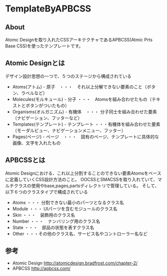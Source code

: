 # TemplateByAPBCSS
## About
Atomc Designを取り入れたCSSアーキテクチャであるAPBCSS(Atmic Prts Base CSS)を使ったテンプレートです。

## Atomic Designとは
デザイン設計思想の一つで、５つのステージから構成されている
+ Atoms(アトム) - 原子　・・・　それ以上分解できない要素のこと（ボタン、ラベルなど）
+ Molecules(モルキュール) - 分子 ・・・　Atomsを組み合わせたもの（テキストとボタンがついたもの）
+ Organisms(オルガニズム) - 有機体　・・・ 分子同士を組み合わせた要素（ナビゲーション、フッターなど）
+ Templates(テンプレート) - テンプレート ・・・有機体を組み合わせた要素（モーダルビュー、ナビゲーションメニュー、フッター）
+ Pages(ページ) - ページ　・・・　固有のページ、テンプレートに具体的な画像、文字を入れたもの

## APBCSSとは
Atomic Designにおける、これ以上分割することのできない要素Atomsをベースに定義していくCSS設計方法のこと。
OOCSSとSMACSSを取り入れていて、マルチクラスの使用やbase,pages,partsディレクトリで管理している。
そして、以下６つのクラスタイプで構成されている

+ Atoms ・・・ 分割できない最小のパーツとなるクラス名
+ Module ・・・ UIパーツを含むモジュールのクラス名
+ Skin ・・・　装飾用のクラス名
+ Number ・・・　ナンバリング用のクラス名
+ State ・・・　部品の状態を表すクラス名
+ Other ・・・その他のクラス名、サービス名やコントローラー名など

## 参考
+ Atomic Design http://atomicdesign.bradfrost.com/chapter-2/
+ APBCSS http://apbcss.com/
